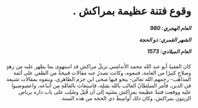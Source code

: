 <h1 dir="rtl">وقوع فتنة عظيمة بمراكش .</h1>

<h5 dir="rtl">العام الهجري:  980

الشهر القمري: ذو الحجة

العام الميلادي: 1573</h5>

<p dir="rtl">كان الفقيهُ أبو عبد الله محمد الأندلسي نزيلُ مراكش قد استهوى بما يظهر عليه من زهدٍ وصلاحٍ كثيرًا من العامة، فتبعوه، وكانت تصدرُ عنه مقالات قبيحةٌ من الطعن على أئمة المذاهب- رحمهم الله تعالى- ينحو فيها منحى ابن حزم الظاهري، ويتفوه بمقالات شنيعة في الدين، فأمر السلطانُ الغالب بالله بقتلِه، فاستغاث بالعامَّةِ مِن أتباعه، واعصوصبوا عليه ووقعت فتنةٌ عظيمة بمراكش بسَبَبِه إلى أن قُتِلَ وصُلِب على باب داره برياض الزيتون بمراكش، وكان ذلك أواسِطَ ذي الحجة من هذه السنة.</p></br>
